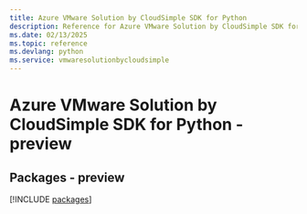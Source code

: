 ```yaml
---
title: Azure VMware Solution by CloudSimple SDK for Python
description: Reference for Azure VMware Solution by CloudSimple SDK for Python
ms.date: 02/13/2025
ms.topic: reference
ms.devlang: python
ms.service: vmwaresolutionbycloudsimple
---
```

# Azure VMware Solution by CloudSimple SDK for Python - preview
## Packages - preview
[!INCLUDE [packages](vmware-solution-by-cloudsimple-index.md)]